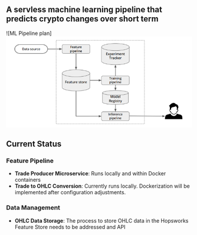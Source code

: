 ## A servless machine learning pipeline that predicts crypto changes over short term

![ML Pipeline plan]![alt text](image-1.png)

## Current Status

### Feature Pipeline
- **Trade Producer Microservice**: Runs locally and within Docker containers
- **Trade to OHLC Conversion**: Currently runs locally. Dockerization will be implemented after configuration adjustments.

### Data Management
- **OHLC Data Storage**: The process to store OHLC data in the Hopsworks Feature Store needs to be addressed and API 
